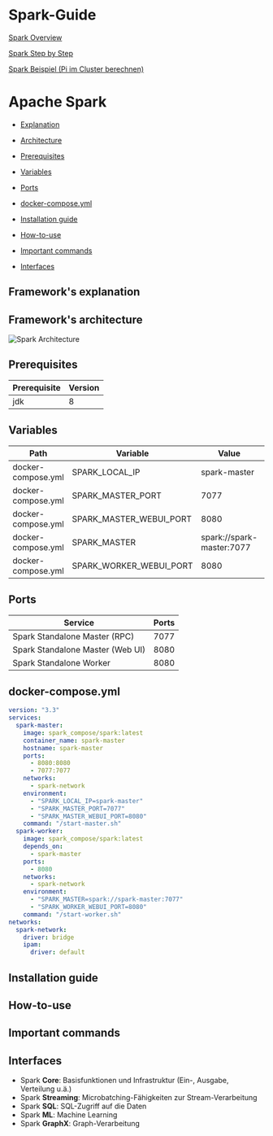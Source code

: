 # Spark-Guide

[Spark Overview](https://github.com/DahlmannIT/personalUSP/blob/master/spark/spark_overview.md)

[Spark Step by Step](https://github.com/DahlmannIT/personalUSP/blob/master/spark/spark_stepbystep.md)

[Spark Beispiel (Pi im Cluster berechnen)](https://github.com/DahlmannIT/personalUSP/tree/master/spark/Beispiel)

# Apache Spark 

* [Explanation](#frameworks-explanation)

* [Architecture](#frameworks-architecture)

* [Prerequisites](#prerequisites)

* [Variables](#variables)

* [Ports](#ports)

* [docker-compose.yml](#dockercomposeyml)

* [Installation guide](#installation-guide)

* [How-to-use](#howtouse)

* [Important commands](#important-commands)

* [Interfaces](#interfaces)




## <a name="frameworks-explanation"></a> Framework's explanation 

## <a name="frameworks-architecture"></a> Framework's architecture

![Spark Architecture](https://jaceklaskowski.gitbooks.io/mastering-apache-spark/images/sparkapp-sparkcontext-master-slaves.png)

## Prerequisites

Prerequisite | Version 
------------ | -------
jdk | 8

## Variables  

Path | Variable | Value | Explanation 
---- | -------- | -------- | -----------
docker-compose.yml | SPARK_LOCAL_IP | spark-master | 
docker-compose.yml | SPARK_MASTER_PORT | 7077 | 
docker-compose.yml | SPARK_MASTER_WEBUI_PORT | 8080 |
docker-compose.yml | SPARK_MASTER | spark://spark-master:7077 |
docker-compose.yml | SPARK_WORKER_WEBUI_PORT | 8080 |


## Ports

Service | Ports 
--- | ---
Spark Standalone Master (RPC) | 7077 
Spark Standalone Master (Web UI) | 8080 
Spark Standalone Worker | 8080        
         


## <a name="dockercomposeyml"></a> docker-compose.yml

```yml
version: "3.3"
services:
  spark-master:
    image: spark_compose/spark:latest
    container_name: spark-master
    hostname: spark-master
    ports:
      - 8080:8080
      - 7077:7077
    networks:
      - spark-network
    environment:
      - "SPARK_LOCAL_IP=spark-master"
      - "SPARK_MASTER_PORT=7077"
      - "SPARK_MASTER_WEBUI_PORT=8080"
    command: "/start-master.sh"
  spark-worker:
    image: spark_compose/spark:latest
    depends_on:
      - spark-master
    ports:
      - 8080
    networks:
      - spark-network
    environment:
      - "SPARK_MASTER=spark://spark-master:7077"
      - "SPARK_WORKER_WEBUI_PORT=8080"
    command: "/start-worker.sh"
networks:
  spark-network:
    driver: bridge
    ipam:
      driver: default
```

## Installation guide

## <a name="howtouse"></a> How-to-use

## Important commands

## Interfaces

- Spark **Core**: Basisfunktionen und Infrastruktur (Ein-, Ausgabe, Verteilung u.ä.)
- Spark **Streaming**: Microbatching-Fähigkeiten zur Stream-Verarbeitung
- Spark **SQL**: SQL-Zugriff auf die Daten
- Spark **ML**: Machine Learning
- Spark **GraphX**: Graph-Verarbeitung






